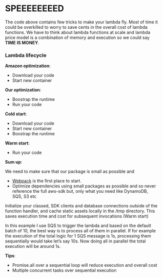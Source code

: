 # SPEEEEEEEED #

The code above contains few tricks to make your lambda fly. Most of time it could be overkilled to worry to save cents in the overall cost of lambda functions.
We have to think about lambda functions at scale and lambda price model is a combination of memory and execution so we could say **TIME IS MONEY**.


### Lambda lifecycle ###

**Amazon optimization**:

* Download your code
* Start new container

**Our optimization**: 

* Boostrap the runtime
* Run your code

**Cold start**:

* Download your code
* Start new container
* Boostrap the runtime

**Warm start**:

* Run your code

**Sum up**:

We need to make sure that our package is small as possible and 

* [Webpack](https://github.com/serverless-heaven/serverless-webpack) is the first place to start.
* Optimize dependencies using small packages as possible and so never reference the full aws-sdk but, only what you need like DynamoDB, SQS, S3 etc

Initialize your classed, SDK clients and database connections outside of the function handler, and cache static assets locally in the /tmp directory.
This saves execution time and cost for subsequent invocations (Warm start)

In this example I use SQS to trigger the lambda and based on the default batch of 10, the best way is to process all of them in parallel. 
If for example the execution of the total logic for 1 SQS message is 1s, processing them sequentially would take let’s say 10s.
Now doing all in parallel the total execution will be around 1s.

**Tips**:

* Promise.all over a sequential loop will reduce execution and overall cost
* Multiple concurrent tasks over sequential execution
